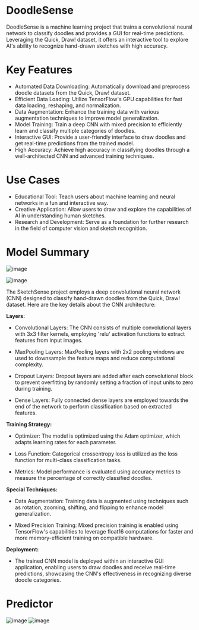 # DoodleSense
DoodleSense is a machine learning project that trains a convolutional neural network to classify doodles and provides a GUI for real-time predictions. Leveraging the Quick, Draw! dataset, it offers an interactive tool to explore AI's ability to recognize hand-drawn sketches with high accuracy.

# Key Features
- Automated Data Downloading: Automatically download and preprocess doodle datasets from the Quick, Draw! dataset.
- Efficient Data Loading: Utilize TensorFlow's GPU capabilities for fast data loading, reshaping, and normalization.
- Data Augmentation: Enhance the training data with various augmentation techniques to improve model generalization.
- Model Training: Train a deep CNN with mixed precision to efficiently learn and classify multiple categories of doodles.
- Interactive GUI: Provide a user-friendly interface to draw doodles and get real-time predictions from the trained model.
- High Accuracy: Achieve high accuracy in classifying doodles through a well-architected CNN and advanced training techniques.

# Use Cases
- Educational Tool: Teach users about machine learning and neural networks in a fun and interactive way.
- Creative Application: Allow users to draw and explore the capabilities of AI in understanding human sketches.
- Research and Development: Serve as a foundation for further research in the field of computer vision and sketch recognition.

# Model Summary
![image](https://github.com/ParthChande/DoodleSense/assets/119730313/483c10a3-1849-4317-a040-51e316bd3af3)

![image](https://github.com/ParthChande/DoodleSense/assets/119730313/5ebd54d5-878d-41ee-8fc7-14a2b9eea5e2)

The SketchSense project employs a deep convolutional neural network (CNN) designed to classify hand-drawn doodles from the Quick, Draw! dataset. Here are the key details about the CNN architecture:

**Layers:**
- Convolutional Layers: The CNN consists of multiple convolutional layers with 3x3 filter kernels, employing 'relu' activation functions to extract features from input images.

- MaxPooling Layers: MaxPooling layers with 2x2 pooling windows are used to downsample the feature maps and reduce computational complexity.

- Dropout Layers: Dropout layers are added after each convolutional block to prevent overfitting by randomly setting a fraction of input units to zero during training.

- Dense Layers: Fully connected dense layers are employed towards the end of the network to perform classification based on extracted features.

**Training Strategy:**
- Optimizer: The model is optimized using the Adam optimizer, which adapts learning rates for each parameter.

- Loss Function: Categorical crossentropy loss is utilized as the loss function for multi-class classification tasks.

- Metrics: Model performance is evaluated using accuracy metrics to measure the percentage of correctly classified doodles.

**Special Techniques:**
- Data Augmentation: Training data is augmented using techniques such as rotation, zooming, shifting, and flipping to enhance model generalization.

- Mixed Precision Training: Mixed precision training is enabled using TensorFlow's capabilities to leverage float16 computations for faster and more memory-efficient training on compatible hardware.

**Deployment:**
- The trained CNN model is deployed within an interactive GUI application, enabling users to draw doodles and receive real-time predictions, showcasing the CNN's effectiveness in recognizing diverse doodle categories.

# Predictor
![image](https://github.com/ParthChande/DoodleSense/assets/119730313/e9e75c7a-dfd5-4ca7-8361-909ee85cccdd) ![image](https://github.com/ParthChande/DoodleSense/assets/119730313/47823082-9ab9-4841-9e45-c678acbdcb67)


